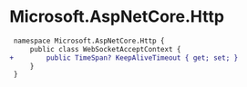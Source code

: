 # Microsoft.AspNetCore.Http

``` diff
 namespace Microsoft.AspNetCore.Http {
     public class WebSocketAcceptContext {
+        public TimeSpan? KeepAliveTimeout { get; set; }
     }
 }
```

